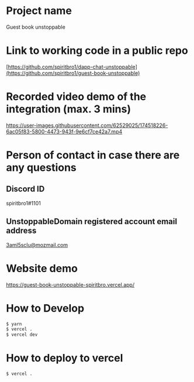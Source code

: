 # Project name
Guest book unstoppable

# Link to working code in a public repo 
[https://github.com/spiritbro1/dapp-chat-unstoppable](https://github.com/spiritbro1/guest-book-unstoppable)

# Recorded video demo of the integration (max. 3 mins)

https://user-images.githubusercontent.com/62529025/174518226-6ac05f83-5800-4473-943f-9e6cf7ce42a7.mp4

# Person of contact in case there are any questions
## Discord ID

spiritbro1#1101

## UnstoppableDomain registered account email address 

3aml5sclu@mozmail.com

# Website demo

https://guest-book-unstoppable-spiritbro.vercel.app/

# How to Develop

```bash
$ yarn
$ vercel .
$ vercel dev
```

# How to deploy to vercel

```bash
$ vercel .
```


